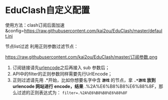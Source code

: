 # EduClash自定义配置
使用方法：clash订阅后面加速  &config=https://raw.githubusercontent.com/kai2ou/EduClash/master/default.ini

节点list过滤  利用正则参数过滤节点：

https://raw.githubusercontent.com/kai2ou/EduClash/master/订阅参数.png
1. 订阅链接请先[urlencode](https://www.urlencoder.org/)之后再接入 sub 参数后；
2. API中的filter的正则参数同样需要先行UrlEncode；
3. 正则过滤请先用 .*开始，比如你想要名字中含 **`游戏`** 的节点，拿 **`.*游戏` 放到 urlencode 网站进行 encode，结果** .%2A%E6%B8%B8%E6%88%8F，那么过滤的正则表达式为：
`filter=.%2A%E6%B8%B8%E6%88%8F`
